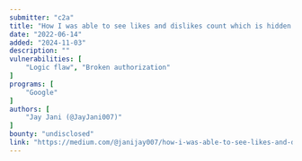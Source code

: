 ```yaml
---
submitter: "c2a"
title: "How I was able to see likes and dislikes count which is hidden by victim | YouTube #1"
date: "2022-06-14"
added: "2024-11-03"
description: ""
vulnerabilities: [
    "Logic flaw", "Broken authorization"
]
programs: [
    "Google"
]
authors: [
    "Jay Jani (@JayJani007)"
]
bounty: "undisclosed"
link: "https://medium.com/@janijay007/how-i-was-able-to-see-likes-and-dislikes-count-which-is-hidden-by-victim-youtube-1-fa9cfe7cce7d"
---
```




